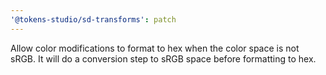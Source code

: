 ```yaml
---
'@tokens-studio/sd-transforms': patch
---
```


Allow color modifications to format to hex when the color space is not sRGB. It will do a conversion step to sRGB space before formatting to hex.
